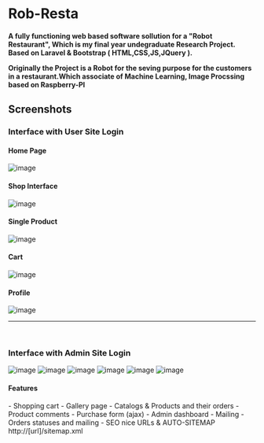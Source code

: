 # Rob-Resta

<h4> A fully functioning web based software sollution for a "Robot Restaurant", Which is my final year undegraduate Research Project. Based on Laravel & Bootstrap ( HTML,CSS,JS,JQuery ).<br><p>Originally the Project is a Robot for the seving purpose for the customers in a restaurant.Which associate of Machine Learning, Image Procssing based on Raspberry-PI</p></h4>



 







<h2>Screenshots</h2>

<h3>Interface with User Site Login</h3>

<h4>Home Page</h4> 

![image](https://raw.githubusercontent.com/kabilarajah/rob-resta/master/photos/user_shop/1.png)

<h4>Shop Interface</h4> 

![image](https://raw.githubusercontent.com/kabilarajah/rob-resta/master/photos/user_shop/2.png)

<h4>Single Product</h4>

![image](https://raw.githubusercontent.com/kabilarajah/rob-resta/master/photos/user_shop/3.png)

<h4>Cart</h4> 

![image](https://raw.githubusercontent.com/kabilarajah/rob-resta/master/photos/user_shop/6.png)

<h4>Profile</h4> 

![image](https://raw.githubusercontent.com/kabilarajah/rob-resta/master/photos/user_shop/8.png)

<hr>
<br>
<h3>Interface with Admin Site Login</h3>

![image](https://raw.githubusercontent.com/kabilarajah/rob-resta/master/photos/admin_shop/1.png)
![image](https://raw.githubusercontent.com/kabilarajah/rob-resta/master/photos/admin_shop/3.png)
![image](https://raw.githubusercontent.com/kabilarajah/rob-resta/master/photos/admin_shop/4.png)
![image](https://raw.githubusercontent.com/kabilarajah/rob-resta/master/photos/admin_shop/5.png)
![image](https://raw.githubusercontent.com/kabilarajah/rob-resta/master/photos/admin_shop/6.png)
![image](https://raw.githubusercontent.com/kabilarajah/rob-resta/master/photos/admin_shop/7.png)


<h4>Features</h4>
- Shopping cart
- Gallery page
- Catalogs & Products and their orders
- Product comments
- Purchase form (ajax)
- Admin dashboard
- Mailing
- Orders statuses and mailing
- SEO nice URLs & AUTO-SITEMAP http://[url]/sitemap.xml


